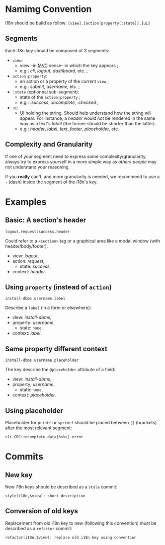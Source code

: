 # Namimg Convention

i18n should be build as follow: `[view].[action|property[:state]].[ui]`

## Segments

Each i18n key should be composed of 3 segments:
* `view`:
  * view –in <abbr title="Model-View-Controller">MVC</abbr> sense– in which the key appears ;
  * e.g.: _cli_, _logout_, _dashboard_, etc. ;
* `action|property`:
  * an action or a property of the current `view` ;
  * e.g.: _submit_, _username_, etc. ;
* `:state` (optionnal sub-segment):
  * state of the `action|property` ;
  * e.g.: _:success_, _:incomplete_, _:checked_ ;
* `ui`:
  * <abbr title="UI">UI</abbr> holding the string.
  Should help understand how the string will appear. For instance, a _header_ would not be rendered in the same way as a text's _label_ (the former should be shorter than the latter).
  * e.g.: _header_, _label_, _text_, _footer_, _placeholder_, etc.

## Complexity and Granularity

If one of your segment need to express some complexity/granularity, always try to express yourself in a more simple way as _others people_ may not understand your reasoning.

If you **really** can't, and more granularity is needed, we recommend to use a `-` (dash) inside the segment of the i18n's key.


# Examples

## Basic: A section's header

    logout.request:success.header
Could refer to a `<section>` tag or a graphical area like a modal window (with header/body/footer).
* view: _logout_,
* action: _request_,
  * state: _success_,
* context: _header_.

## Using `property` (instead of `action`)

    install-dbms.username.label
Describe a `label` (in a form or elsewhere):
* view: _install-dbms_,
* property: _username_,
  * state: `none`,
* context: _label_.

## Same property different context

    install-dbms.username.placeholder
The key describe the `@placeholder` attribute of a field:
* view: _install-dbms_,
* property: _username_,
  * state: `none`,
* context: _placeholder_.

## Using placeholder

Placeholder for `printf` or `sprintf` should be placed between `[]` (brackets) after the most relevant segment:

    cli.CRC:incomplete-data[%s%s].error

# Commits

## New key

New i18n keys should be described as a `style` commit:

    style(i18n,$view): short description

## Conversion of old keys
Replacement from old i18n key to new (following this convention) must be described as a `refactor` commit:

    refactor(i18n,$view): replace old i18n key using convention

